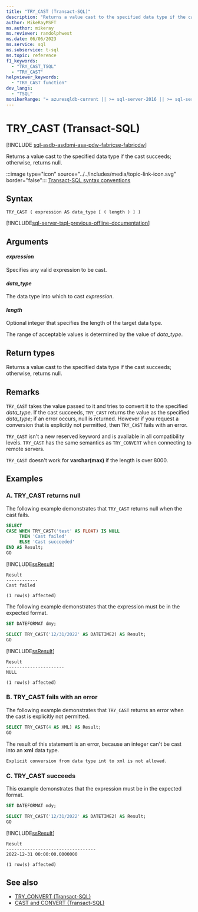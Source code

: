 ```yaml
---
title: "TRY_CAST (Transact-SQL)"
description: "Returns a value cast to the specified data type if the cast succeeds; otherwise, returns null."
author: MikeRayMSFT
ms.author: mikeray
ms.reviewer: randolphwest
ms.date: 06/06/2023
ms.service: sql
ms.subservice: t-sql
ms.topic: reference
f1_keywords:
  - "TRY_CAST_TSQL"
  - "TRY_CAST"
helpviewer_keywords:
  - "TRY_CAST function"
dev_langs:
  - "TSQL"
monikerRange: "= azuresqldb-current || >= sql-server-2016 || >= sql-server-linux-2017 || >= aps-pdw-2016 || = azure-sqldw-latest || =fabric"
---
```

# TRY_CAST (Transact-SQL)

[!INCLUDE [sql-asdb-asdbmi-asa-pdw-fabricse-fabricdw](../../includes/applies-to-version/sql-asdb-asdbmi-asa-pdw-fabricse-fabricdw.md)]

Returns a value cast to the specified data type if the cast succeeds; otherwise, returns null.

:::image type="icon" source="../../includes/media/topic-link-icon.svg" border="false"::: [Transact-SQL syntax conventions](../../t-sql/language-elements/transact-sql-syntax-conventions-transact-sql.md)

## Syntax

```syntaxsql
TRY_CAST ( expression AS data_type [ ( length ) ] )
```

[!INCLUDE[sql-server-tsql-previous-offline-documentation](../../includes/sql-server-tsql-previous-offline-documentation.md)]

## Arguments

#### *expression*

Specifies any valid expression to be cast.

#### *data_type*

The data type into which to cast *expression*.

#### *length*

Optional integer that specifies the length of the target data type.

The range of acceptable values is determined by the value of *data_type*.

## Return types

Returns a value cast to the specified data type if the cast succeeds; otherwise, returns null.

## Remarks

`TRY_CAST` takes the value passed to it and tries to convert it to the specified *data_type*. If the cast succeeds, `TRY_CAST` returns the value as the specified *data_type*; if an error occurs, null is returned. However if you request a conversion that is explicitly not permitted, then `TRY_CAST` fails with an error.

`TRY_CAST` isn't a new reserved keyword and is available in all compatibility levels. `TRY_CAST` has the same semantics as `TRY_CONVERT` when connecting to remote servers.

`TRY_CAST` doesn't work for **varchar(max)** if the length is over 8000.

## Examples

### A. TRY_CAST returns null

The following example demonstrates that `TRY_CAST` returns null when the cast fails.

```sql
SELECT
CASE WHEN TRY_CAST('test' AS FLOAT) IS NULL
     THEN 'Cast failed'
     ELSE 'Cast succeeded'
END AS Result;
GO
```

[!INCLUDE[ssResult](../../includes/ssresult-md.md)]

```output
Result
------------
Cast failed
  
(1 row(s) affected)
```

The following example demonstrates that the expression must be in the expected format.

```sql
SET DATEFORMAT dmy;

SELECT TRY_CAST('12/31/2022' AS DATETIME2) AS Result;
GO
```

[!INCLUDE[ssResult](../../includes/ssresult-md.md)]

```output
Result
----------------------
NULL
  
(1 row(s) affected)
```

### B. TRY_CAST fails with an error

The following example demonstrates that `TRY_CAST` returns an error when the cast is explicitly not permitted.

```sql
SELECT TRY_CAST(4 AS XML) AS Result;
GO
```

The result of this statement is an error, because an integer can't be cast into an **xml** data type.

```output
Explicit conversion from data type int to xml is not allowed.
```

### C. TRY_CAST succeeds

This example demonstrates that the expression must be in the expected format.

```sql
SET DATEFORMAT mdy;

SELECT TRY_CAST('12/31/2022' AS DATETIME2) AS Result;
GO
```

[!INCLUDE[ssResult](../../includes/ssresult-md.md)]

```output
Result
----------------------------------
2022-12-31 00:00:00.0000000
  
(1 row(s) affected)
```

## See also

- [TRY_CONVERT (Transact-SQL)](../../t-sql/functions/try-convert-transact-sql.md)
- [CAST and CONVERT (Transact-SQL)](../../t-sql/functions/cast-and-convert-transact-sql.md)
